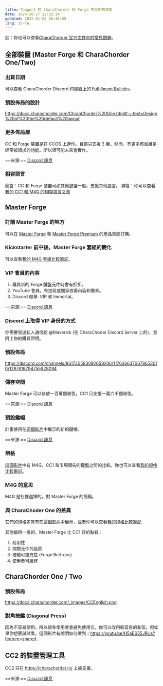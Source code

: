 ```yaml
---
title: Tangent 的 CharaChorder 和 Forge 常見問答收集
date: 2024-10-27 12:55:14
updated: 2025-01-04 20:46:09
lang: zh-TW
---
```

註：你也可以查看[CharaChorder 官方文件中的常見問題](https://docs.charachorder.com/FAQs.html)。



## 全部裝置 (Master Forge 和 CharaChorder One/Two)

### 出貨日期

可以查看 CharaChorder Discord 伺服器上的 [Fulfillment Bulletin](https://discord.com/channels/861730583092658206/1300502365702586521)。

### 預設佈局的設計

https://docs.charachorder.com/CharaChorder%20One.html#:~:text=Design%20of%20the%20default%20layout

### 更多佈局層

CC 和 Forge 裝置是在 CCOS 上運作。目前只支援 3 層。然而，有更多佈局層是經常被請求的功能。所以很可能未來會實作。

==來源:== [Discord 訊息](https://discord.com/channels/861730583092658206/1176366370678653010/1287904186473779322)

### 相容語言

簡答：CC 和 Forge 裝置可如其他鍵盤一般，支援其他語言。
詳答：你可以查看[我的 CC1 和 M4G 的相容語言文章](/@andy23512/SJ5KSVE1yx)

## Master Forge

### 訂購 Master Forge 的地方

可以在 [Master Forge](https://forgekeyboard.com/products/master-forge) 和 [Master Forge Premium](https://forgekeyboard.com/products/master-forge-premium) 的產品頁面訂購。

### Kickstarter 前中後，Master Forge 套組的變化

可以查看[我的 M4G 套組比較筆記](/@andy23512/rklH8Lsxkx)。

### VIP 會員的內容

1. 購買新的 Forge 鍵盤元件時會有折扣。
2. YouTube 會員。有提前或獨家收看內容和徽章。
3. Discord 徽章: VIP 和 Immortal。

==來源:== [Discord 訊息](https://discord.com/channels/861730583092658206/1176366370678653010/1278025573620519065)

### Discord 上取得 VIP 身份的方式

你需要發送私人通信給 @Maverick (在 CharaChoder Discord Server 上的)，並附上你的購買證明。

### 預設佈局

https://discord.com/channels/861730583092658206/1176366370678653010/1297616794755928094

### 儲存空間

Master Forge 可以存放一百萬個和弦，CC1 只支援一萬六千個和弦。

==來源:== [Discord 訊息](https://youtu.be/x2swE9URxeA?feature=shared&t=178)

### 預設鍵帽

計畫使用在[這個影片](https://youtu.be/8px7PLQuOkA?feature=shared&t=407)中展示的新的鍵帽。

==來源:== [Discord 訊息](https://discord.com/channels/861730583092658206/894760876727472178/1295785195219193886)

### 規格

[這個影片](https://youtu.be/x2swE9URxeA?feature=shared)中有 M4G、CC1 和市場領先的鍵盤之間的比較。你也可以查看[我的規格比較筆記](/@andy23512/rJ-gyPjxye)。

### M4G 的意思

M4G 是社群選擇的，對 Master Forge 的簡稱。

### 與 CharaChoder One 的差異

它們的規格差異有在[這個影片](https://youtu.be/x2swE9URxeA?feature=shared&t=609)中展示，或者你可以查看[我的規格比較筆記](/@andy23512/rJ-gyPjxye).

其他值得一提的，Master Forge 比 CC1 好的點有：

1. 耐用性
2. 開關元件的品質
3. 硬體可擴充性 (Forge Bolt-ons)
4. 使用者可維修

## CharaChorder One / Two

### 預設佈局

https://docs.charachorder.com/_images/CCEnglish.png

### 對角按鍵 (Diagonal Press)

因為不容易使用，所以很多使用者會避免使用它。你可以改用較容易的和弦。但如果你想要試試看，這個影片有說明如何做到：https://youtu.be/H5aES55JRUs?feature=shared . 

## CC2 的裝置管理工具

CC2 只在 https://charachorder.io/ 上被支援。

==來源:== [Discord 訊息](https://discord.com/channels/861730583092658206/1300831235928621098/1303559373250887720)
